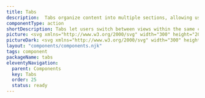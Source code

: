 ```yaml
---
title: Tabs
description:  Tabs organize content into multiple sections, allowing users to switch between views within the same context.
componentType: action
shortDescription: Tabs let users switch between views within the same context.
picture: <svg xmlns="http://www.w3.org/2000/svg" width="300" height="200" fill="none" aria-labelledby="tabsTitle tabsDesc" role="img"><title id="tabsTitle">Illustration of the tabs component.</title><desc id="tabsDesc">An illustrated tabs component representing tabs component card.</desc><path fill="#fff" d="M26 78h248v44H26V78Z"/><path fill="#D5D5D5" d="M26 120h248v2H26z"/><path fill="#36F" d="M26 118h82.67v4H26z"/><path fill="#222" d="M51.773 106v-8.896H48.75v-1.568h7.904v1.568H53.63V106h-1.856ZM59.046 106.192c-.683 0-1.243-.213-1.68-.64-.427-.427-.64-.981-.64-1.664 0-.843.368-1.493 1.104-1.952.736-.469 1.91-.789 3.52-.96-.01-.416-.123-.773-.336-1.072-.203-.31-.57-.464-1.104-.464-.384 0-.763.075-1.136.224-.363.15-.72.33-1.072.544l-.672-1.232a7.873 7.873 0 0 1 1.472-.72 5.087 5.087 0 0 1 1.76-.304c.981 0 1.712.293 2.192.88.49.576.736 1.413.736 2.512V106h-1.52l-.128-.864h-.064c-.352.299-.73.549-1.136.752a2.791 2.791 0 0 1-1.296.304Zm.592-1.44c.32 0 .608-.075.864-.224.267-.16.55-.373.848-.64v-1.76c-1.067.139-1.808.347-2.224.624-.416.267-.624.597-.624.992 0 .352.107.608.32.768.213.16.485.24.816.24ZM69.2 106.192c-.747 0-1.461-.341-2.144-1.024h-.048l-.16.832h-1.456V94.704h1.84v2.912l-.048 1.312c.33-.288.693-.523 1.088-.704.395-.181.79-.272 1.184-.272.981 0 1.744.363 2.288 1.088.544.725.816 1.691.816 2.896 0 .896-.16 1.664-.48 2.304-.32.629-.736 1.115-1.248 1.456a2.904 2.904 0 0 1-1.632.496Zm-.384-1.52c.523 0 .96-.229 1.312-.688.352-.459.528-1.131.528-2.016 0-.789-.133-1.403-.4-1.84-.267-.437-.699-.656-1.296-.656-.555 0-1.13.293-1.728.88v3.664c.277.235.55.405.816.512.277.096.533.144.768.144ZM79.915 100.432l-.368 1.28h2.672l-.368-1.28a55.116 55.116 0 0 1-.496-1.712c-.15-.587-.299-1.168-.448-1.744h-.064a53.266 53.266 0 0 1-.448 1.76c-.15.576-.31 1.141-.48 1.696ZM76.41 106l3.408-10.464h2.176L85.403 106H83.45l-.816-2.832h-3.52L78.299 106H76.41ZM134.44 106v-8.896h-3.024v-1.568h7.904v1.568h-3.024V106h-1.856ZM141.713 106.192c-.683 0-1.243-.213-1.68-.64-.427-.427-.64-.981-.64-1.664 0-.843.368-1.493 1.104-1.952.736-.469 1.909-.789 3.52-.96-.011-.416-.123-.773-.336-1.072-.203-.31-.571-.464-1.104-.464-.384 0-.763.075-1.136.224-.363.15-.72.33-1.072.544l-.672-1.232a7.864 7.864 0 0 1 1.472-.72 5.083 5.083 0 0 1 1.76-.304c.981 0 1.712.293 2.192.88.49.576.736 1.413.736 2.512V106h-1.52l-.128-.864h-.064a5.68 5.68 0 0 1-1.136.752 2.793 2.793 0 0 1-1.296.304Zm.592-1.44c.32 0 .608-.075.864-.224a5.73 5.73 0 0 0 .848-.64v-1.76c-1.067.139-1.808.347-2.224.624-.416.267-.624.597-.624.992 0 .352.106.608.32.768.213.16.485.24.816.24ZM151.867 106.192c-.747 0-1.462-.341-2.144-1.024h-.048l-.16.832h-1.456V94.704h1.84v2.912l-.048 1.312c.33-.288.693-.523 1.088-.704a2.812 2.812 0 0 1 1.184-.272c.981 0 1.744.363 2.288 1.088.544.725.816 1.691.816 2.896 0 .896-.16 1.664-.48 2.304-.32.629-.736 1.115-1.248 1.456a2.907 2.907 0 0 1-1.632.496Zm-.384-1.52c.522 0 .96-.229 1.312-.688.352-.459.528-1.131.528-2.016 0-.789-.134-1.403-.4-1.84-.267-.437-.699-.656-1.296-.656-.555 0-1.131.293-1.728.88v3.664c.277.235.549.405.816.512.277.096.533.144.768.144ZM160.437 106V95.536h3.344c.726 0 1.366.08 1.92.24.566.16 1.008.432 1.328.816.331.373.496.88.496 1.52 0 .49-.128.955-.384 1.392-.256.427-.613.72-1.072.88v.064c.576.128 1.051.4 1.424.816.384.405.576.96.576 1.664 0 .693-.176 1.269-.528 1.728-.341.459-.816.8-1.424 1.024-.608.213-1.296.32-2.064.32h-3.616Zm1.856-6.144h1.328c.726 0 1.254-.133 1.584-.4.331-.267.496-.624.496-1.072 0-.512-.17-.875-.512-1.088-.341-.213-.853-.32-1.536-.32h-1.36v2.88Zm0 4.704h1.568c.768 0 1.36-.139 1.776-.416.416-.288.624-.725.624-1.312 0-.555-.202-.955-.608-1.2-.405-.256-1.002-.384-1.792-.384h-1.568v3.312ZM217.107 106v-8.896h-3.024v-1.568h7.904v1.568h-3.024V106h-1.856ZM224.379 106.192c-.682 0-1.242-.213-1.68-.64-.426-.427-.64-.981-.64-1.664 0-.843.368-1.493 1.104-1.952.736-.469 1.91-.789 3.52-.96-.01-.416-.122-.773-.336-1.072-.202-.31-.57-.464-1.104-.464-.384 0-.762.075-1.136.224-.362.15-.72.33-1.072.544l-.672-1.232a7.895 7.895 0 0 1 1.472-.72 5.091 5.091 0 0 1 1.76-.304c.982 0 1.712.293 2.192.88.491.576.736 1.413.736 2.512V106h-1.52l-.128-.864h-.064c-.352.299-.73.549-1.136.752a2.787 2.787 0 0 1-1.296.304Zm.592-1.44c.32 0 .608-.075.864-.224.267-.16.55-.373.848-.64v-1.76c-1.066.139-1.808.347-2.224.624-.416.267-.624.597-.624.992 0 .352.107.608.32.768.214.16.486.24.816.24ZM234.533 106.192c-.746 0-1.461-.341-2.144-1.024h-.048l-.16.832h-1.456V94.704h1.84v2.912l-.048 1.312a4.545 4.545 0 0 1 1.088-.704c.395-.181.79-.272 1.184-.272.982 0 1.744.363 2.288 1.088.544.725.816 1.691.816 2.896 0 .896-.16 1.664-.48 2.304-.32.629-.736 1.115-1.248 1.456a2.902 2.902 0 0 1-1.632.496Zm-.384-1.52c.523 0 .96-.229 1.312-.688.352-.459.528-1.131.528-2.016 0-.789-.133-1.403-.4-1.84-.266-.437-.698-.656-1.296-.656-.554 0-1.13.293-1.728.88v3.664c.278.235.55.405.816.512.278.096.534.144.768.144ZM247.28 106.192a4.652 4.652 0 0 1-2.384-.624c-.715-.416-1.285-1.024-1.712-1.824-.416-.811-.624-1.792-.624-2.944 0-1.141.213-2.117.64-2.928.437-.821 1.019-1.445 1.744-1.872a4.559 4.559 0 0 1 2.4-.656c.661 0 1.248.133 1.76.4s.933.576 1.264.928l-.992 1.2a3.128 3.128 0 0 0-.896-.656 2.276 2.276 0 0 0-1.088-.256c-.565 0-1.072.155-1.52.464-.437.299-.784.73-1.04 1.296-.245.565-.368 1.243-.368 2.032 0 1.195.261 2.133.784 2.816.523.672 1.221 1.008 2.096 1.008.469 0 .885-.096 1.248-.288.363-.203.693-.464.992-.784l.992 1.168a4.557 4.557 0 0 1-1.472 1.136c-.544.256-1.152.384-1.824.384Z"/></svg>
pictureDark: <svg xmlns="http://www.w3.org/2000/svg" width="300" height="200" fill="none" aria-labelledby="tabsDarkTitle tabsDarkDesc" role="img"><title id="tabsDarkTitle">Illustration of the tabs component.</title><desc id="tabsDarkDesc">An illustrated tabs component representing tabs component card.</desc><path fill="#222" d="M26 78h248v44H26V78Z"/><path fill="#4E4E4E" d="M26 120h248v2H26z"/><path fill="#5985FF" d="M26 118h82.67v4H26z"/><path fill="#F4F4F4" d="M51.773 106v-8.896H48.75v-1.568h7.904v1.568H53.63V106h-1.856ZM59.046 106.192c-.683 0-1.243-.213-1.68-.64-.427-.427-.64-.981-.64-1.664 0-.843.368-1.493 1.104-1.952.736-.469 1.91-.789 3.52-.96-.01-.416-.123-.773-.336-1.072-.203-.31-.57-.464-1.104-.464-.384 0-.763.075-1.136.224-.363.15-.72.33-1.072.544l-.672-1.232a7.873 7.873 0 0 1 1.472-.72 5.087 5.087 0 0 1 1.76-.304c.981 0 1.712.293 2.192.88.49.576.736 1.413.736 2.512V106h-1.52l-.128-.864h-.064c-.352.299-.73.549-1.136.752a2.791 2.791 0 0 1-1.296.304Zm.592-1.44c.32 0 .608-.075.864-.224.267-.16.55-.373.848-.64v-1.76c-1.067.139-1.808.347-2.224.624-.416.267-.624.597-.624.992 0 .352.107.608.32.768.213.16.485.24.816.24ZM69.2 106.192c-.747 0-1.461-.341-2.144-1.024h-.048l-.16.832h-1.456V94.704h1.84v2.912l-.048 1.312c.33-.288.693-.523 1.088-.704.395-.181.79-.272 1.184-.272.981 0 1.744.363 2.288 1.088.544.725.816 1.691.816 2.896 0 .896-.16 1.664-.48 2.304-.32.629-.736 1.115-1.248 1.456a2.904 2.904 0 0 1-1.632.496Zm-.384-1.52c.523 0 .96-.229 1.312-.688.352-.459.528-1.131.528-2.016 0-.789-.133-1.403-.4-1.84-.267-.437-.699-.656-1.296-.656-.555 0-1.13.293-1.728.88v3.664c.277.235.55.405.816.512.277.096.533.144.768.144ZM79.915 100.432l-.368 1.28h2.672l-.368-1.28a55.116 55.116 0 0 1-.496-1.712c-.15-.587-.299-1.168-.448-1.744h-.064a53.266 53.266 0 0 1-.448 1.76c-.15.576-.31 1.141-.48 1.696ZM76.41 106l3.408-10.464h2.176L85.403 106H83.45l-.816-2.832h-3.52L78.299 106H76.41ZM134.44 106v-8.896h-3.024v-1.568h7.904v1.568h-3.024V106h-1.856ZM141.713 106.192c-.683 0-1.243-.213-1.68-.64-.427-.427-.64-.981-.64-1.664 0-.843.368-1.493 1.104-1.952.736-.469 1.909-.789 3.52-.96-.011-.416-.123-.773-.336-1.072-.203-.31-.571-.464-1.104-.464-.384 0-.763.075-1.136.224-.363.15-.72.33-1.072.544l-.672-1.232a7.864 7.864 0 0 1 1.472-.72 5.083 5.083 0 0 1 1.76-.304c.981 0 1.712.293 2.192.88.49.576.736 1.413.736 2.512V106h-1.52l-.128-.864h-.064a5.68 5.68 0 0 1-1.136.752 2.793 2.793 0 0 1-1.296.304Zm.592-1.44c.32 0 .608-.075.864-.224a5.73 5.73 0 0 0 .848-.64v-1.76c-1.067.139-1.808.347-2.224.624-.416.267-.624.597-.624.992 0 .352.106.608.32.768.213.16.485.24.816.24ZM151.867 106.192c-.747 0-1.462-.341-2.144-1.024h-.048l-.16.832h-1.456V94.704h1.84v2.912l-.048 1.312c.33-.288.693-.523 1.088-.704a2.812 2.812 0 0 1 1.184-.272c.981 0 1.744.363 2.288 1.088.544.725.816 1.691.816 2.896 0 .896-.16 1.664-.48 2.304-.32.629-.736 1.115-1.248 1.456a2.907 2.907 0 0 1-1.632.496Zm-.384-1.52c.522 0 .96-.229 1.312-.688.352-.459.528-1.131.528-2.016 0-.789-.134-1.403-.4-1.84-.267-.437-.699-.656-1.296-.656-.555 0-1.131.293-1.728.88v3.664c.277.235.549.405.816.512.277.096.533.144.768.144ZM160.437 106V95.536h3.344c.726 0 1.366.08 1.92.24.566.16 1.008.432 1.328.816.331.373.496.88.496 1.52 0 .49-.128.955-.384 1.392-.256.427-.613.72-1.072.88v.064c.576.128 1.051.4 1.424.816.384.405.576.96.576 1.664 0 .693-.176 1.269-.528 1.728-.341.459-.816.8-1.424 1.024-.608.213-1.296.32-2.064.32h-3.616Zm1.856-6.144h1.328c.726 0 1.254-.133 1.584-.4.331-.267.496-.624.496-1.072 0-.512-.17-.875-.512-1.088-.341-.213-.853-.32-1.536-.32h-1.36v2.88Zm0 4.704h1.568c.768 0 1.36-.139 1.776-.416.416-.288.624-.725.624-1.312 0-.555-.202-.955-.608-1.2-.405-.256-1.002-.384-1.792-.384h-1.568v3.312ZM217.107 106v-8.896h-3.024v-1.568h7.904v1.568h-3.024V106h-1.856ZM224.379 106.192c-.682 0-1.242-.213-1.68-.64-.426-.427-.64-.981-.64-1.664 0-.843.368-1.493 1.104-1.952.736-.469 1.91-.789 3.52-.96-.01-.416-.122-.773-.336-1.072-.202-.31-.57-.464-1.104-.464-.384 0-.762.075-1.136.224-.362.15-.72.33-1.072.544l-.672-1.232a7.895 7.895 0 0 1 1.472-.72 5.091 5.091 0 0 1 1.76-.304c.982 0 1.712.293 2.192.88.491.576.736 1.413.736 2.512V106h-1.52l-.128-.864h-.064c-.352.299-.73.549-1.136.752a2.787 2.787 0 0 1-1.296.304Zm.592-1.44c.32 0 .608-.075.864-.224.267-.16.55-.373.848-.64v-1.76c-1.066.139-1.808.347-2.224.624-.416.267-.624.597-.624.992 0 .352.107.608.32.768.214.16.486.24.816.24ZM234.533 106.192c-.746 0-1.461-.341-2.144-1.024h-.048l-.16.832h-1.456V94.704h1.84v2.912l-.048 1.312a4.545 4.545 0 0 1 1.088-.704c.395-.181.79-.272 1.184-.272.982 0 1.744.363 2.288 1.088.544.725.816 1.691.816 2.896 0 .896-.16 1.664-.48 2.304-.32.629-.736 1.115-1.248 1.456a2.902 2.902 0 0 1-1.632.496Zm-.384-1.52c.523 0 .96-.229 1.312-.688.352-.459.528-1.131.528-2.016 0-.789-.133-1.403-.4-1.84-.266-.437-.698-.656-1.296-.656-.554 0-1.13.293-1.728.88v3.664c.278.235.55.405.816.512.278.096.534.144.768.144ZM247.28 106.192a4.652 4.652 0 0 1-2.384-.624c-.715-.416-1.285-1.024-1.712-1.824-.416-.811-.624-1.792-.624-2.944 0-1.141.213-2.117.64-2.928.437-.821 1.019-1.445 1.744-1.872a4.559 4.559 0 0 1 2.4-.656c.661 0 1.248.133 1.76.4s.933.576 1.264.928l-.992 1.2a3.128 3.128 0 0 0-.896-.656 2.276 2.276 0 0 0-1.088-.256c-.565 0-1.072.155-1.52.464-.437.299-.784.73-1.04 1.296-.245.565-.368 1.243-.368 2.032 0 1.195.261 2.133.784 2.816.523.672 1.221 1.008 2.096 1.008.469 0 .885-.096 1.248-.288.363-.203.693-.464.992-.784l.992 1.168a4.557 4.557 0 0 1-1.472 1.136c-.544.256-1.152.384-1.824.384Z"/></svg>
layout: "components/components.njk"
tags: component
packageName: tabs
eleventyNavigation:
  parent: Components
  key: Tabs
  order: 25
  status: ready
---
```


